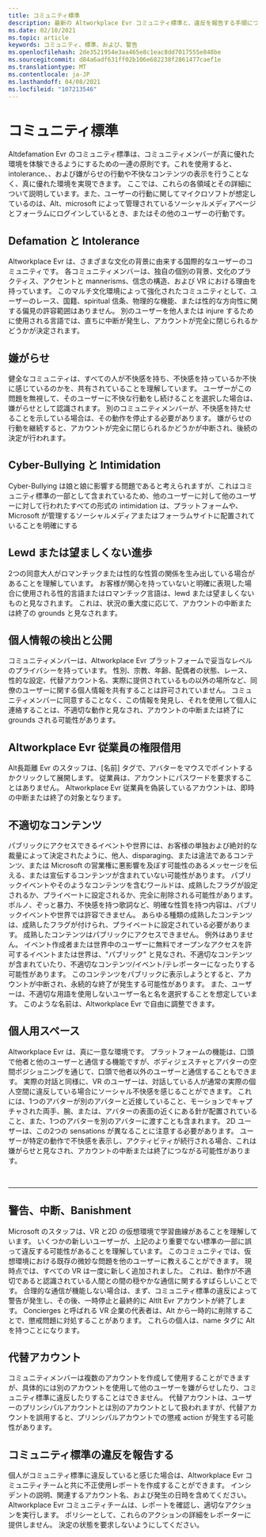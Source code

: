 ```yaml
---
title: コミュニティ標準
description: 最新の Altworkplace Evr コミュニティ標準と、違反を報告する手順については、最新情報を入手してください。
ms.date: 02/10/2021
ms.topic: article
keywords: コミュニティ、標準、および、警告
ms.openlocfilehash: 2de3521954e3aa465e8c1eac8dd7017555e848be
ms.sourcegitcommit: d84a6adf631ff02b106e682238f2861477caef1e
ms.translationtype: MT
ms.contentlocale: ja-JP
ms.lasthandoff: 04/08/2021
ms.locfileid: "107213546"
---
```

# <a name="community-standards"></a>コミュニティ標準

Altdefamation Evr のコミュニティ標準は、コミュニティメンバーが真に優れた環境を体験できるようにするための一連の原則です。これを使用すると、intolerance、、および嫌がらせの行動や不快なコンテンツの表示を行うことなく、真に優れた環境を実現できます。 ここでは、これらの各領域とその詳細について説明しています。また、ユーザーの行動に関してマイクロソフトが想定しているのは、Alt、microsoft によって管理されているソーシャルメディアページとフォーラムにログインしているとき、またはその他のユーザーの行動です。

## <a name="defamation-and-intolerance"></a>Defamation と Intolerance

Altworkplace Evr は、さまざまな文化の背景に由来する国際的なユーザーのコミュニティです。 各コミュニティメンバーは、独自の個別の背景、文化のプラクティス、アクセントと mannerisms、信念の構造、および VR における理由を持っています。 このマルチ文化環境によって強化されたコミュニティとして、ユーザーのレース、国籍、spiritual 信条、物理的な機能、または性的な方向性に関する偏見の許容範囲はありません。 別のユーザーを他人または injure するために使用される言語では、直ちに中断が発生し、アカウントが完全に閉じられるかどうかが決定されます。

## <a name="harassment"></a>嫌がらせ 

健全なコミュニティは、すべての人が不快感を持ち、不快感を持っているか不快に感じているのかを、共有されていることを理解しています。 ユーザーがこの問題を無視して、そのユーザーに不快な行動をし続けることを選択した場合は、嫌がらせとして認識されます。 別のコミュニティメンバーが、不快感を持たせることを示している場合は、その動作を停止する必要があります。 嫌がらせの行動を継続すると、アカウントが完全に閉じられるかどうかが中断され、後続の決定が行われます。

## <a name="cyber-bullying-and-intimidation"></a>Cyber-Bullying と Intimidation

Cyber-Bullying は娘と娘に影響する問題であると考えられますが、これはコミュニティ標準の一部として含まれているため、他のユーザーに対して他のユーザーに対して行われたすべての形式の intimidation は、プラットフォームや、Microsoft が管理するソーシャルメディアまたはフォーラムサイトに配置されていることを明確にする

## <a name="lewd-or-unwanted-advances"></a>Lewd または望ましくない進歩

2つの同意大人がロマンチックまたは性的な性質の関係を生み出している場合があることを理解しています。 お客様が関心を持っていないと明確に表現した場合に使用される性的言語またはロマンチック言語は、lewd または望ましくないものと見なされます。 これは、状況の重大度に応じて、アカウントの中断または終了の grounds と見なされます。

## <a name="discovery-and-disclosure-of-personal-information"></a>個人情報の検出と公開

コミュニティメンバーは、Altworkplace Evr プラットフォームで妥当なレベルのプライバシーを持っています。 性別、宗教、年齢、配偶者の状態、レース、性的な設定、代替アカウント名、実際に提供されているもの以外の場所など、同僚のユーザーに関する個人情報を共有することは許可されていません。 コミュニティメンバーに同意することなく、この情報を発見し、それを使用して個人に連絡することは、不適切な動作と見なされ、アカウントの中断または終了に grounds される可能性があります。

## <a name="impersonation-of-an-altspacevr-employee"></a>Altworkplace Evr 従業員の権限借用

Alt長距離 Evr のスタッフは、[名前] タグで、アバターをマウスでポイントするかクリックして展開します。 従業員は、アカウントにパスワードを要求することはありません。 Altworkplace Evr 従業員を偽装しているアカウントは、即時の中断または終了の対象となります。

## <a name="inappropriate-content"></a>不適切なコンテンツ

パブリックにアクセスできるイベントや世界には、お客様の単独および絶対的な裁量によって決定されたように、他人、disparaging、または違法であるコンテンツ、または Microsoft の営業権に悪影響を及ぼす可能性のあるメッセージを伝える、または宣伝するコンテンツが含まれていない可能性があります。 パブリックイベントやそのようなコンテンツを含むワールドは、成熟したフラグが設定されるか、プライベートに設定されるか、完全に削除される可能性があります。 ポルノ、ぞっと暴力、不快感を持つ歌詞など、明確な性質を持つ内容は、パブリックイベントや世界では許容できません。 あらゆる種類の成熟したコンテンツは、成熟したフラグが付けられ、プライベートに設定されている必要があります。 成熟したコンテンツはパブリックにアクセスできません。 例外はありません。 イベント作成者または世界中のユーザーに無料でオープンなアクセスを許可するイベントまたは世界は、"パブリック" と見なされ、不適切なコンテンツが含まれていたり、不適切なコンテンツ/イベント/テレポーターになったりする可能性があります。 このコンテンツをパブリックに表示しようとすると、アカウントが中断され、永続的な終了が発生する可能性があります。  また、ユーザーは、不適切な用語を使用しないユーザー名と名を選択することを想定しています。 このような名前は、Altworkplace Evr で自由に調整できます。

## <a name="personal-space"></a>個人用スペース

Altworkplace Evr は、真に一意な環境です。 プラットフォームの機能は、口頭で他者と他のユーザーと通信する機能ですが、ボディジェスチャとアバターの空間ポジショニングを通じて、口頭で他者以外のユーザーと通信することもできます。 実際の対話と同様に、VR のユーザーは、対話している人が通常の実際の個人空間に違反している場合にソーシャル不快感を感じることができます。 これには、1つのアバターが別のアバターと近接していること、モーションでキャプチャされた両手、腕、または、アバターの表面の近くにある針が配置されていること、また、1つのアバターを別のアバターに渡すことも含まれます。  2D ユーザーは、この2つの sensations が異なることに注意する必要があります。 ユーザーが特定の動作で不快感を表示し、アクティビティが続行される場合、これは嫌がらせと見なされ、アカウントの中断または終了につながる可能性があります。

<br>
<hr>
 
## <a name="warning-suspension-banishment"></a>警告、中断、Banishment

Microsoft のスタッフは、VR と2D の仮想環境で学習曲線があることを理解しています。 いくつかの新しいユーザーが、上記のより重要でない標準の一部に誤って違反する可能性があることを理解しています。 このコミュニティでは、仮想環境における既存の微妙な問題を他のユーザーに教えることができます。 現時点では、すべての VR は一度に新しく追加されました。 これは、動作が不適切であると認識されている人間との間の穏やかな通信に関するすばらしいことです。 合理的な通信が機能しない場合は、まず、コミュニティ標準の違反によって警告が発生し、その後、一時停止と最終的に Altlt Evr アカウントが終了します。 Concierges と呼ばれる VR 企業の代表者は、Alt から一時的に削除することで、懲戒問題に対処することがあります。 これらの個人は、name タグに Altを持つことになります。

## <a name="alternate-accounts"></a>代替アカウント

コミュニティメンバーは複数のアカウントを作成して使用することができますが、具体的には別のアカウントを使用して他のユーザーを嫌がらせしたり、コミュニティ標準に違反したりすることはできません。 代替アカウントは、ユーザーのプリンシパルアカウントとは別のアカウントとして扱われますが、代替アカウントを誤用すると、プリンシパルアカウントでの懲戒 action が発生する可能性があります。

## <a name="reporting-violations-of-the-community-standards"></a>コミュニティ標準の違反を報告する

個人がコミュニティ標準に違反していると感じた場合は、Altworkplace Evr コミュニティチームと共に不正使用レポートを作成することができます。 インシデントの説明、関連するアカウント名、および発生の日時を含めてください。 Altworkplace Evr コミュニティチームは、レポートを確認し、適切なアクションを実行します。 ポリシーとして、これらのアクションの詳細をレポーターに提供しません。 決定の状態を要求しないようにしてください。